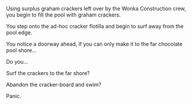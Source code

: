 Using surplus graham crackers left over by the Wonka Construction crew, you begin to fill the pool with graham crackers.

You step onto the ad-hoc cracker flotilla and begin to surf away from the pool edge.

You notice a doorway ahead, if you can only make it to the far chocolate pool shore...

Do you...

Surf the crackers to the far shore?

Abandon the cracker-board and swim?

Panic.